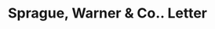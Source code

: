 ---
doi: 10.7916/D8GT7060
date_other: '1880'
date_other_textual: 1880-1889
form: correspondence
genre:
- Letters (correspondence)
name:
- Sprague, Warner & Co.
object_in_context_url: https://biggert.cul.columbia.edu/items/view/ave_biggert_00248
subject_hierarchical_geographic:
- Chicago, Illinois, United States
subject_name:
- Sprague, Warner & Co.
title: Sprague, Warner & Co.. Letter
sort_title: Sprague, Warner & Co.. Letter
call_number: ave_biggert_00248
coordinates:
- 41.83694444444445,-87.68472222222222
pid: ave_biggert_00248
identifiers: ave_biggert_00248
thumbnail: https://derivativo-1.library.columbia.edu/iiif/2/ldpd:345189/full/!256,256/0/native.jpg
permalink: "/items/ave_biggert_00248/"
layout: iiif-image-page
---